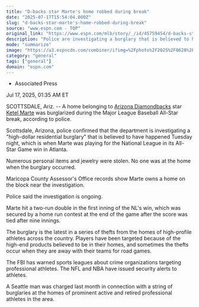```yaml
---
title: "D-backs star Marte's home robbed during break"
date: "2025-07-17T15:54:04.000Z"
slug: "d-backs-star-marte's-home-robbed-during-break"
source: "www.espn.com - TOP"
original_link: "https://www.espn.com/mlb/story/_/id/45759454/d-backs-star-ketel-marte-home-robbed-all-star-break"
description: "Police are investigating a burglary that is believed to have happened Tuesday night at a home owned by Diamondbacks star Ketel Marte."
mode: "summarize"
image: "https://a3.espncdn.com/combiner/i?img=%2Fphoto%2F2025%2F0628%2Fr1512167_1296x729_16%2D9.jpg"
category: "general"
tags: ["general"]
domain: "espn.com"
---
```

<div id="readability-page-1" class="page"><div><div><ul><li><p>Associated Press</p></li></ul><p><span>Jul 17, 2025, 01:35 AM ET</span></p></div><p>SCOTTSDALE, Ariz. -- A home belonging to <a href="https://www.espn.com/mlb/team/_/name/ari/arizona-diamondbacks">Arizona Diamondbacks</a> star <a href="https://www.espn.com/mlb/player/_/id/32512/ketel-marte">Ketel Marte</a> was burglarized during the Major League Baseball All-Star break, according to police.</p><p>Scottsdale, Arizona, police confirmed that the department is investigating a "high-dollar residential burglary" that is believed to have happened Tuesday night, which is when Marte was playing for the National League in its All-Star Game win in Atlanta.</p><p>Numerous personal items and jewelry were stolen. No one was at the home when the burglary occurred.</p><p>Maricopa County Assessor's Office records show Marte owns a home on the block near the investigation.</p><p>Police said the investigation is ongoing.</p><p>Marte hit a two-run double in the first inning of the NL's win, which was secured by a home run contest at the end of the game after the score was tied after nine innings.</p><p>The burglary is the latest in a series of thefts from the homes of high-profile athletes across the country. Players have been targeted because of the high-end products believed to be in their homes, and sometimes the thefts occur when they are away with their teams for road games.</p><p>The FBI has warned sports leagues about crime organizations targeting professional athletes. The NFL and NBA have issued security alerts to athletes.</p><p>A Seattle man was charged last month in connection with a string of burglaries at the homes of prominent active and retired professional athletes in the area.</p>
</div></div>